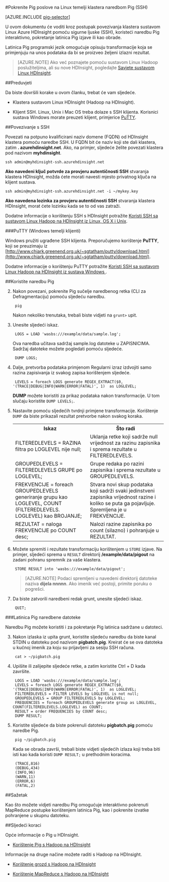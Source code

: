 <properties
   pageTitle="Korištenje Hadoop Pig s SSH na HDInsight klastera | Microsoft Azure"
   description="Naučite kako povezati klastera sustavom Linux Hadoop s SSH, a zatim koristite naredbu Pig interaktivno pokretanje latinica Pig izjave ili kao obrade."
   services="hdinsight"
   documentationCenter=""
   authors="Blackmist"
   manager="jhubbard"
   editor="cgronlun"
    tags="azure-portal"/>

<tags
   ms.service="hdinsight"
   ms.devlang="na"
   ms.topic="article"
   ms.tgt_pltfrm="na"
   ms.workload="big-data"
   ms.date="10/11/2016"
   ms.author="larryfr"/>

#<a name="run-pig-jobs-on-a-linux-based-cluster-with-the-pig-command-ssh"></a>Pokrenite Pig poslove na Linux temelji klastera naredbom Pig (SSH)

[AZURE.INCLUDE [pig-selector](../../includes/hdinsight-selector-use-pig.md)]

U ovom dokumentu će voditi kroz postupak povezivanja klastera sustavom Linux Azure HDInsight pomoću sigurne ljuske (SSH), koristeći naredbu Pig interaktivno, pokretanje latinica Pig izjave ili kao obrade.

Latinica Pig programski jezik omogućuje opisuju transformacije koja se primjenjuju na unos podataka da bi se proizveo željeni izlazni rezultat.

> [AZURE.NOTE] Ako već poznajete pomoću sustavom Linux Hadoop poslužiteljima, ali su nove HDInsight, pogledajte [Savjete sustavom Linux HDInsight](hdinsight-hadoop-linux-information.md).

##<a id="prereq"></a>Preduvjeti

Da biste dovršili korake u ovom članku, trebat će vam sljedeće.

* Klastera sustavom Linux HDInsight (Hadoop na HDInsight).

* Klijent SSH. Linux, Unix i Mac OS treba dolaze s SSH klijenta. Korisnici sustava Windows morate preuzeti klijent, primjerice [PuTTY](http://www.chiark.greenend.org.uk/~sgtatham/putty/download.html).

##<a id="ssh"></a>Povezivanje s SSH

Povezati na potpuno kvalificirani naziv domene (FQDN) od HDInsight klastera pomoću naredbe SSH. U FQDN bit će naziv koji ste dali klastera, zatim **. azurehdinsight.net**. Ako, na primjer, sljedeće želite povezati klastera pod nazivom **myhdinsight**.

    ssh admin@myhdinsight-ssh.azurehdinsight.net

**Ako navedeni ključ potvrde za provjeru autentičnosti SSH** stvaranja klastera HDInsight, možda ćete morati navesti mjesto privatnog ključa na klijent sustava.

    ssh admin@myhdinsight-ssh.azurehdinsight.net -i ~/mykey.key

**Ako navedena lozinka za provjeru autentičnosti SSH** stvaranja klastera HDInsight, morat ćete lozinku kada se to od vas zatraži.

Dodatne informacije o korištenju SSH s HDInsight potražite [Koristi SSH sa sustavom Linux Hadoop na HDInsight iz Linux, OS X i Unix](hdinsight-hadoop-linux-use-ssh-unix.md).

###<a name="putty-windows-based-clients"></a>PuTTY (Windows temelji klijenti)

Windows pružiti ugrađene SSH klijenta. Preporučujemo korištenje **PuTTY**, koji se preuzimaju iz [http://www.chiark.greenend.org.uk/~sgtatham/putty/download.html](http://www.chiark.greenend.org.uk/~sgtatham/putty/download.html).

Dodatne informacije o korištenju PuTTY potražite [Koristi SSH sa sustavom Linux Hadoop na HDInsight iz sustava Windows ](hdinsight-hadoop-linux-use-ssh-windows.md).

##<a id="pig"></a>Koristite naredbu Pig

2. Nakon povezani, pokrenite Pig sučelje naredbenog retka (CLI za Defragmentaciju) pomoću sljedeću naredbu.

        pig

    Nakon nekoliko trenutaka, trebali biste vidjeti na `grunt>` upit.

3. Unesite sljedeći iskaz.

        LOGS = LOAD 'wasbs:///example/data/sample.log';

    Ova naredba učitava sadržaj sample.log datoteke u ZAPISNICIMA. Sadržaj datoteke možete pogledati pomoću sljedeće.

        DUMP LOGS;

4. Dalje, pretvorba podataka primjenom Regularni izraz izdvojiti samo razina zapisivanja iz svakog zapisa korištenjem sljedeće.

        LEVELS = foreach LOGS generate REGEX_EXTRACT($0, '(TRACE|DEBUG|INFO|WARN|ERROR|FATAL)', 1)  as LOGLEVEL;

    **DUMP** možete koristiti za prikaz podataka nakon transformacije. U tom slučaju koristite `DUMP LEVELS;`.

5. Nastavite pomoću sljedećih tvrdnji primjene transformacije. Korištenje `DUMP` da biste prikazali rezultat pretvorbe nakon svakog koraka.

    <table>
    <tr>
    <th>Iskaz</th><th>Što radi</th>
    </tr>
    <tr>
    <td>FILTEREDLEVELS = RAZINA filtra po LOGLEVEL nije null;</td><td>Uklanja retke koji sadrže null vrijednost za razinu zapisnika i sprema rezultate u FILTEREDLEVELS.</td>
    </tr>
    <tr>
    <td>GROUPEDLEVELS = FILTEREDLEVELS GRUPE po LOGLEVEL;</td><td>Grupe redaka po razini zapisnika i sprema rezultate u GROUPEDLEVELS.</td>
    </tr>
    <tr>
    <td>FREKVENCIJE = foreach GROUPEDLEVELS generiranje grupu kao LOGLEVEL, COUNT (FILTEREDLEVELS. LOGLEVEL) kao BROJANJE;</td><td>Stvara novi skup podataka koji sadrži svaki jedinstveni zapisnika vrijednost razine i koliko se puta ga pojavljuje. Spremljena je u FREKVENCIJE.</td>
    </tr>
    <tr>
    <td>REZULTAT = naloga FREKVENCIJE po COUNT desc;</td><td>Nalozi razine zapisnika po count (silazno) i pohranjuje u REZULTAT.</td>
    </tr>
    </table>

6. Možete spremiti i rezultate transformaciju korištenjem u `STORE` izjave. Na primjer, sljedeći sprema u `RESULT` direktorij **/example/data/pigout** na zadani pohranu spremnik za vaše klastera.

        STORE RESULT into 'wasbs:///example/data/pigout';

    > [AZURE.NOTE] Podaci spremljeni u navedeni direktorij datoteke naziva **dijela nnnnn**. Ako imenik već postoji, primite poruku o pogrešci.

7. Da biste zatvorili naredbeni redak grunt, unesite sljedeći iskaz.

        QUIT;

###<a name="pig-latin-batch-files"></a>Latinica Pig naredbene datoteke

Naredbu Pig možete koristiti i za pokretanje Pig latinica sadržane u datoteci.

3. Nakon izlaska iz upita grunt, koristite sljedeću naredbu da biste kanal STDIN u datoteku pod nazivom **pigbatch.pig**. Kreirat će se ova datoteka u kućnoj imenik za koju su prijavljeni za sesiju SSH računa.

        cat > ~/pigbatch.pig

4. Upišite ili zalijepite sljedeće retke, a zatim koristite Ctrl + D kada završite.

        LOGS = LOAD 'wasbs:///example/data/sample.log';
        LEVELS = foreach LOGS generate REGEX_EXTRACT($0, '(TRACE|DEBUG|INFO|WARN|ERROR|FATAL)', 1)  as LOGLEVEL;
        FILTEREDLEVELS = FILTER LEVELS by LOGLEVEL is not null;
        GROUPEDLEVELS = GROUP FILTEREDLEVELS by LOGLEVEL;
        FREQUENCIES = foreach GROUPEDLEVELS generate group as LOGLEVEL, COUNT(FILTEREDLEVELS.LOGLEVEL) as COUNT;
        RESULT = order FREQUENCIES by COUNT desc;
        DUMP RESULT;

5. Koristite sljedeće da biste pokrenuli datoteku **pigbatch.pig** pomoću naredbe Pig.

        pig ~/pigbatch.pig

    Kada se obrada završi, trebali biste vidjeti sljedećih izlaza koji treba biti isti kao kada koristi `DUMP RESULT;` u prethodnim koracima.

        (TRACE,816)
        (DEBUG,434)
        (INFO,96)
        (WARN,11)
        (ERROR,6)
        (FATAL,2)

##<a id="summary"></a>Sažetak

Kao što možete vidjeti naredbu Pig omogućuje interaktivno pokrenuti MapReduce postupke korištenjem latinica Pig, kao i pokrenite izvatke pohranjene u skupnu datoteku.

##<a id="nextsteps"></a>Sljedeći koraci

Opće informacije o Pig u HDInsight.

* [Korištenje Pig s Hadoop na HDInsight](hdinsight-use-pig.md)

Informacije na druge načine možete raditi s Hadoop na HDInsight.

* [Korištenje grozd s Hadoop na HDInsight](hdinsight-use-hive.md)

* [Korištenje MapReduce s Hadoop na HDInsight](hdinsight-use-mapreduce.md)
